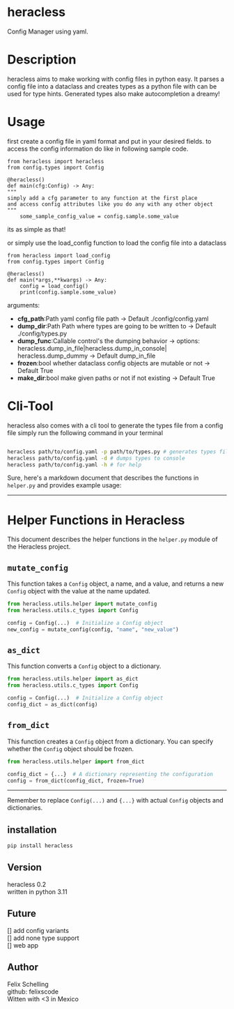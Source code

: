 # heracless

Config Manager using yaml.

# Description

heracless aims to make working with config files in python easy. It parses a config file into a dataclass
and creates types as a python file
with can be used for type hints. Generated types also make autocompletion a dreamy!

# Usage

first create a config file in yaml format and put in your desired fields.
to access the config information do like in following sample code.

```
from heracless import heracless
from config.types import Config

@heracless()
def main(cfg:Config) -> Any: 
"""
simply add a cfg parameter to any function at the first place
and access config attributes like you do any with any other object
"""
    some_sample_config_value = config.sample.some_value

```

its as simple as that!

or simply use the load_config function to load the config file into a dataclass
```
from heracless import load_config
from config.types import Config

@heracless()
def main(*args,**kwargs) -> Any: 
    config = load_config()
    print(config.sample.some_value)

```

arguments:

- **cfg_path**:Path yaml config file path -> Default ./config/config.yaml
- **dump_dir**:Path Path where types are going to be written to -> Default ./config/types.py
- **dump_func**:Callable control's the dumping behavior -> options: heracless.dump_in_file|heracless.dump_in_console| heracless.dump_dummy -> Default dump_in_file
- **frozen**:bool whether dataclass config objects are mutable or not -> Default True
- **make_dir**:bool make given paths or not if not existing -> Default True

# Cli-Tool

heracless also comes with a cli tool to generate the types file from a config file
simply run the following command in your terminal

```bash

heracless path/to/config.yaml -p path/to/types.py # generates types file
heracless path/to/config.yaml -d # dumps types to console
heracless path/to/config.yaml -h # for help
```
Sure, here's a markdown document that describes the functions in `helper.py` and provides example usage:

---

# Helper Functions in Heracless

This document describes the helper functions in the `helper.py` module of the Heracless project.

## `mutate_config`

This function takes a `Config` object, a name, and a value, and returns a new `Config` object with the value at the name updated.

```python
from heracless.utils.helper import mutate_config
from heracless.utils.c_types import Config

config = Config(...)  # Initialize a Config object
new_config = mutate_config(config, "name", "new_value")
```

## `as_dict`

This function converts a `Config` object to a dictionary.

```python
from heracless.utils.helper import as_dict
from heracless.utils.c_types import Config

config = Config(...)  # Initialize a Config object
config_dict = as_dict(config)
```

## `from_dict`

This function creates a `Config` object from a dictionary. You can specify whether the `Config` object should be frozen.

```python
from heracless.utils.helper import from_dict

config_dict = {...}  # A dictionary representing the configuration
config = from_dict(config_dict, frozen=True)
```

---

Remember to replace `Config(...)` and `{...}` with actual `Config` objects and dictionaries.

## installation

```bash
pip install heracless
```

## Version

heracless 0.2 <br>
written in python 3.11

## Future

[] add config variants <br>
[] add none type support <br>
[] web app <br>



## Author

Felix Schelling<br>
github: felixscode <br>
Witten with <3 in Mexico
